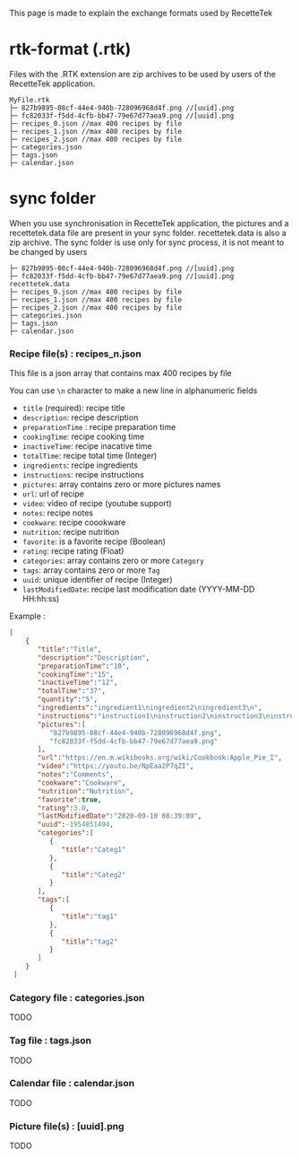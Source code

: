 This page is made to explain the exchange formats used by RecetteTek

# rtk-format (.rtk)

Files with the .RTK extension are zip archives to be used by users of the RecetteTek application.

```
MyFile.rtk
├─ 827b9895-08cf-44e4-940b-728096968d4f.png //[uuid].png
├─ fc82033f-f5dd-4cfb-bb47-79e67d77aea9.png //[uuid].png
├─ recipes_0.json //max 400 recipes by file
├─ recipes_1.json //max 400 recipes by file
├─ recipes_2.json //max 400 recipes by file
├─ categories.json
├─ tags.json
├─ calendar.json
```
# sync folder

When you use synchronisation in RecetteTek application, the pictures and a recettetek.data file are present in your sync folder.
recettetek.data is also a zip archive.
The sync folder is use only for sync process, it is not meant to be changed by users

```
├─ 827b9895-08cf-44e4-940b-728096968d4f.png //[uuid].png
├─ fc82033f-f5dd-4cfb-bb47-79e67d77aea9.png //[uuid].png
recettetek.data
├─ recipes_0.json //max 400 recipes by file
├─ recipes_1.json //max 400 recipes by file
├─ recipes_2.json //max 400 recipes by file
├─ categories.json
├─ tags.json
├─ calendar.json
```

### Recipe file(s) : recipes_n.json

This file is a json array that contains max 400 recipes by file

You can use `\n` character to make a new line in alphanumeric fields

-   `title`  (required): recipe title
-   `description`: recipe description
-   `preparationTime` : recipe preparation time
-   `cookingTime`: recipe cooking time
-   `inactiveTime`: recipe inacative time
-   `totalTime`: recipe total time (Integer)
-   `ingredients`: recipe ingredients
-   `instructions`: recipe instructions
-   `pictures`: array contains zero or more pictures names
-   `url`: url of recipe
-   `video`: video of recipe (youtube support)
-   `notes`: recipe notes
-   `cookware`: recipe coookware
-   `nutrition`: recipe nutrition
-   `favorite`: is a favorite recipe (Boolean) 
-   `rating`: recipe rating (Float)
-   `categories`: array contains zero or more `Category`
-   `tags`: array contains zero or more `Tag`
-   `uuid`: unique identifier of recipe (Integer)
-   `lastModifiedDate`: recipe last modification date (YYYY-MM-DD HH:hh:ss)

Example :

```json
[
    {
       "title":"Title",
       "description":"Description",
       "preparationTime":"10",
       "cookingTime":"15",
       "inactiveTime":"12",
       "totalTime":"37",
       "quantity":"5",
       "ingredients":"ingredient1\ningredient2\ningredient3\n",
       "instructions":"instruction1\ninstruction2\ninstruction3\ninstruction4\n",
       "pictures":[
          "827b9895-08cf-44e4-940b-728096968d4f.png",
          "fc82033f-f5dd-4cfb-bb47-79e67d77aea9.png"
       ],
       "url":"https://en.m.wikibooks.org/wiki/Cookbook:Apple_Pie_I",
       "video":"https://youtu.be/NpEaa2P7qZI",
       "notes":"Comments",
       "cookware":"Cookware",
       "nutrition":"Nutrition",
       "favorite":true,
       "rating":3.0,
       "lastModifiedDate":"2020-09-10 08:39:09",
       "uuid":-1954851494,
       "categories":[
          {
             "title":"Categ1"
          },
          {
             "title":"Categ2"
          }
       ],
       "tags":[
          {
             "title":"tag1"
          },
          {
             "title":"tag2"
          }
       ]
    }
 ]
```

### Category file : categories.json
TODO

### Tag file : tags.json
TODO

### Calendar file : calendar.json
TODO

### Picture file(s) : [uuid].png
TODO
